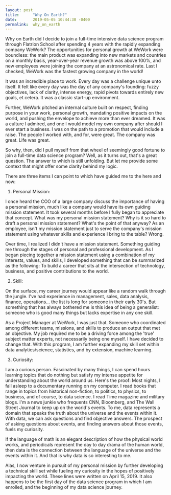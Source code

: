 ```yaml
---
layout: post
title:      "Why On Earth?"
date:       2019-05-05 10:44:30 -0400
permalink:  why_on_earth
---
```



Why on Earth did I decide to join a full-time intensive data science program through Flatrion School after spending 4 years with the rapidly expanding company WeWork? The opportunities for personal growth at WeWork were boundless: the main product was expanding into new markets and countries on a monthly basis, year-over-year revenue growth was above 100%, and new employees were joining the company at an astronomical rate. Last I checked, WeWork was the fastest growing company in the world!

It was an incredible place to work. Every day was a challenge unique unto itself. It felt like every day was the day of any company's founding: fuzzy objectives, lack of clarity, intense energy, rapid pivots towards entirely new goals, et cetera. It was a classic start-up environment.

Further, WeWork pitched an internal culture built on respect, finding purpose in your work, personal growth, mandating positive impacts on the world, and pushing the envelope to achieve more than ever dreamed. It was a culture I admired, and one I would model my own company after should I ever start a business.
I was on the path to a promotion that would include a raise. The people I worked with, and for, were great. The company was great. Life was great.

So why, then, did I pull myself from that wheel of seemingly good fortune to join a full-time data science program?
Well, as it turns out, that's a great question. The answer to which is still unfolding. But let me provide some context that might offer some clarity behind my logic.

There are three items I can point to which have guided me to the here and now:

1) Personal Mission:

I once heard the COO of a large company discuss the importance of having a personal mission, much like a company would have its own guiding mission statement. It took several months before I fully began to appreciate that concept. What was my personal mission statement? Why is it so hard to draft a personal mission statement? What's the point of that anyway? As an employee, isn't my mission statement just to serve the company's mission statement using whatever skills and experience I bring to the table? Wrong.

Over time, I realized I didn't have a mission statement. Something guiding me through the stages of personal and professional development. As I began piecing together a mission statement using a combination of my interests, values, and skills, I developed something that can be summarized as the following: To build a career that sits at the intersection of technology, business, and positive contributions to the world.

2) Skill:


On the surface, my career journey would appear like a random walk through the jungle. I've had experience in management, sales, data analysis, finance, operations… the list is long for someone in their early 30's. But something that has always bothered me is this idea of being a generalist: someone who is good many things but lacks expertise in any one skill.

As a Project Manager at WeWork, I was just that. Someone who coordinated among different teams, missions, and skills to produce an output that met an objective. My job required me to be a driving force among the 'true' subject matter experts, not necessarily being one myself.
I have decided to change that. With this program, I am further expanding my skill set within data analytics/science, statistics, and by extension, machine learning.

3) Curiosity:


I am a curious person. Fascinated by many things, I can spend hours learning topics that do nothing but satisfy my intense appetite for understanding about the world around us. Here's the proof: Most nights, I fall asleep to a documentary running on my computer. I read books that range in topics from historical non-fiction, to politics, to physics, to business, and of course, to data science. I read Time magazine and military blogs. I'm a news junkie who frequents CNN, Bloomberg, and The Wall Street Journal to keep up on the world's events.
To me, data represents a domain that speaks the truth about the universe and the events within it. With data, we can ask questions and find objective answers. The prospect of asking questions about events, and finding answers about those events, fuels my curiosity.

If the language of math is an elegant description of how the physical world works, and periodicals represent the day to day drama of the human world, then data is the connection between the language of the universe and the events within it. And that is why data is so interesting to me.

Alas, I now venture in pursuit of my personal mission by further developing a technical skill set while fueling my curiosity in the hopes of positively impacting the world. These lines were written on April 15, 2019. It also happens to be the first day of the data science program in which I am enrolled, and the beginning of my data science journey.
